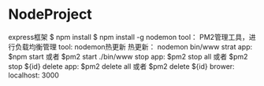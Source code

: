 # NodeProject
express框架
$ npm install
$ npm install -g nodemon
tool： PM2管理工具，进行负载均衡管理
tool: nodemon热更新
热更新： nodemon bin/www
strat app: $npm start 或者 $pm2 start ./bin/www
stop  app: $pm2 stop all 或者 $pm2 stop ${id}
delete  app: $pm2 delete all 或者 $pm2 delete ${id}
brower: localhost: 3000
